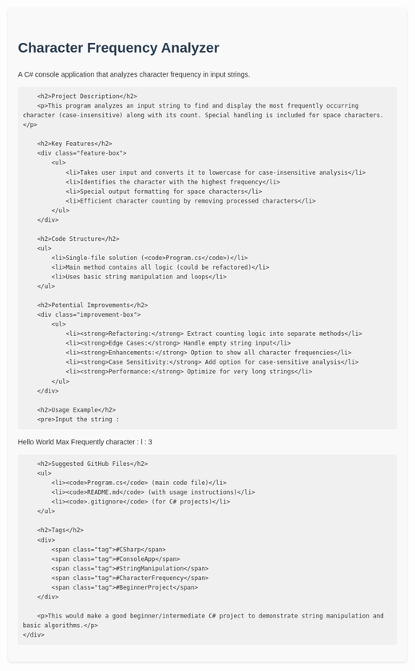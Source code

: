 <!DOCTYPE html>
<html lang="en">
<head>
    <meta charset="UTF-8">
    <meta name="viewport" content="width=device-width, initial-scale=1.0">
    <title>Character Frequency Analyzer - GitHub Summary</title>
    <style>
        body {
            font-family: Arial, sans-serif;
            line-height: 1.6;
            max-width: 800px;
            margin: 0 auto;
            padding: 20px;
            color: #333;
        }
        h1, h2 {
            color: #2c3e50;
        }
        .container {
            background-color: #f9f9f9;
            border-radius: 8px;
            padding: 20px;
            box-shadow: 0 2px 4px rgba(0,0,0,0.1);
        }
        .feature-box, .improvement-box {
            background-color: white;
            border-left: 4px solid #3498db;
            padding: 10px 15px;
            margin: 10px 0;
            border-radius: 0 4px 4px 0;
        }
        .improvement-box {
            border-left-color: #e74c3c;
        }
        .tag {
            display: inline-block;
            background-color: #e0e0e0;
            padding: 2px 8px;
            border-radius: 4px;
            margin: 2px;
            font-size: 0.8em;
        }
        pre {
            background-color: #f0f0f0;
            padding: 10px;
            border-radius: 4px;
            overflow-x: auto;
        }
    </style>
</head>
<body>
    <div class="container">
        <h1>Character Frequency Analyzer</h1>
        <p>A C# console application that analyzes character frequency in input strings.</p>
        
        <h2>Project Description</h2>
        <p>This program analyzes an input string to find and display the most frequently occurring character (case-insensitive) along with its count. Special handling is included for space characters.</p>
        
        <h2>Key Features</h2>
        <div class="feature-box">
            <ul>
                <li>Takes user input and converts it to lowercase for case-insensitive analysis</li>
                <li>Identifies the character with the highest frequency</li>
                <li>Special output formatting for space characters</li>
                <li>Efficient character counting by removing processed characters</li>
            </ul>
        </div>
        
        <h2>Code Structure</h2>
        <ul>
            <li>Single-file solution (<code>Program.cs</code>)</li>
            <li>Main method contains all logic (could be refactored)</li>
            <li>Uses basic string manipulation and loops</li>
        </ul>
        
        <h2>Potential Improvements</h2>
        <div class="improvement-box">
            <ul>
                <li><strong>Refactoring:</strong> Extract counting logic into separate methods</li>
                <li><strong>Edge Cases:</strong> Handle empty string input</li>
                <li><strong>Enhancements:</strong> Option to show all character frequencies</li>
                <li><strong>Case Sensitivity:</strong> Add option for case-sensitive analysis</li>
                <li><strong>Performance:</strong> Optimize for very long strings</li>
            </ul>
        </div>
        
        <h2>Usage Example</h2>
        <pre>Input the string : 
Hello World
Max Frequently character : l : 3</pre>
        
        <h2>Suggested GitHub Files</h2>
        <ul>
            <li><code>Program.cs</code> (main code file)</li>
            <li><code>README.md</code> (with usage instructions)</li>
            <li><code>.gitignore</code> (for C# projects)</li>
        </ul>
        
        <h2>Tags</h2>
        <div>
            <span class="tag">#CSharp</span>
            <span class="tag">#ConsoleApp</span>
            <span class="tag">#StringManipulation</span>
            <span class="tag">#CharacterFrequency</span>
            <span class="tag">#BeginnerProject</span>
        </div>
        
        <p>This would make a good beginner/intermediate C# project to demonstrate string manipulation and basic algorithms.</p>
    </div>
</body>
</html>
